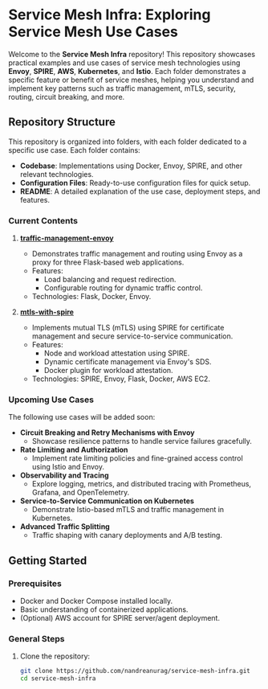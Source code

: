 # Service Mesh Infra: Exploring Service Mesh Use Cases

Welcome to the **Service Mesh Infra** repository! This repository showcases practical examples and use cases of service mesh technologies using **Envoy**, **SPIRE**, **AWS**, **Kubernetes**, and **Istio**. Each folder demonstrates a specific feature or benefit of service meshes, helping you understand and implement key patterns such as traffic management, mTLS, security, routing, circuit breaking, and more.

## Repository Structure

This repository is organized into folders, with each folder dedicated to a specific use case. Each folder contains:
- **Codebase**: Implementations using Docker, Envoy, SPIRE, and other relevant technologies.
- **Configuration Files**: Ready-to-use configuration files for quick setup.
- **README**: A detailed explanation of the use case, deployment steps, and features.

### Current Contents

1. **[traffic-management-envoy](./traffic-management-envoy)**
   - Demonstrates traffic management and routing using Envoy as a proxy for three Flask-based web applications.
   - Features:
     - Load balancing and request redirection.
     - Configurable routing for dynamic traffic control.
   - Technologies: Flask, Docker, Envoy.

2. **[mtls-with-spire](./mtls-with-spire)**
   - Implements mutual TLS (mTLS) using SPIRE for certificate management and secure service-to-service communication.
   - Features:
     - Node and workload attestation using SPIRE.
     - Dynamic certificate management via Envoy's SDS.
     - Docker plugin for workload attestation.
   - Technologies: SPIRE, Envoy, Flask, Docker, AWS EC2.

### Upcoming Use Cases

The following use cases will be added soon:

- **Circuit Breaking and Retry Mechanisms with Envoy**
  - Showcase resilience patterns to handle service failures gracefully.
- **Rate Limiting and Authorization**
  - Implement rate limiting policies and fine-grained access control using Istio and Envoy.
- **Observability and Tracing**
  - Explore logging, metrics, and distributed tracing with Prometheus, Grafana, and OpenTelemetry.
- **Service-to-Service Communication on Kubernetes**
  - Demonstrate Istio-based mTLS and traffic management in Kubernetes.
- **Advanced Traffic Splitting**
  - Traffic shaping with canary deployments and A/B testing.


## Getting Started

### Prerequisites
- Docker and Docker Compose installed locally.
- Basic understanding of containerized applications.
- (Optional) AWS account for SPIRE server/agent deployment.

### General Steps
1. Clone the repository:
   ```bash
   git clone https://github.com/nandreanurag/service-mesh-infra.git
   cd service-mesh-infra
